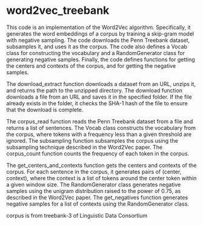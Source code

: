 # word2vec_treebank
This code is an implementation of the Word2Vec algorithm. Specifically, it generates the word embeddings of a corpus by training a skip-gram model with negative sampling. The code downloads the Penn Treebank dataset, subsamples it, and uses it as the corpus. The code also defines a Vocab class for constructing the vocabulary and a RandomGenerator class for generating negative samples. Finally, the code defines functions for getting the centers and contexts of the corpus, and for getting the negative samples.

The download_extract function downloads a dataset from an URL, unzips it, and returns the path to the unzipped directory. The download function downloads a file from an URL and saves it in the specified folder. If the file already exists in the folder, it checks the SHA-1 hash of the file to ensure that the download is complete.

The corpus_read function reads the Penn Treebank dataset from a file and returns a list of sentences. The Vocab class constructs the vocabulary from the corpus, where tokens with a frequency less than a given threshold are ignored. The subsampling function subsamples the corpus using the subsampling technique described in the Word2Vec paper. The corpus_count function counts the frequency of each token in the corpus.

The get_centers_and_contexts function gets the centers and contexts of the corpus. For each sentence in the corpus, it generates pairs of (center, context), where the context is a list of tokens around the center token within a given window size. The RandomGenerator class generates negative samples using the unigram distribution raised to the power of 0.75, as described in the Word2Vec paper. The get_negatives function generates negative samples for a list of contexts using the RandomGenerator class.

corpus is from treebank-3 of Linguistic Data Consortium
